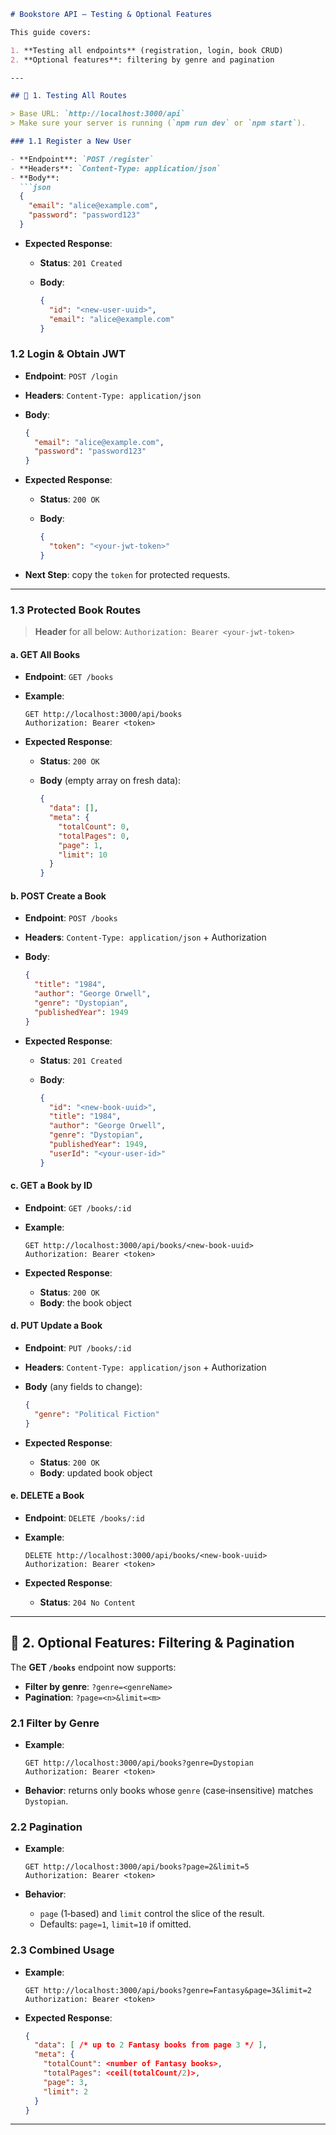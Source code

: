````markdown
# Bookstore API — Testing & Optional Features

This guide covers:

1. **Testing all endpoints** (registration, login, book CRUD)  
2. **Optional features**: filtering by genre and pagination  

---

## 🧪 1. Testing All Routes

> Base URL: `http://localhost:3000/api`  
> Make sure your server is running (`npm run dev` or `npm start`).

### 1.1 Register a New User

- **Endpoint**: `POST /register`  
- **Headers**: `Content-Type: application/json`  
- **Body**:
  ```json
  {
    "email": "alice@example.com",
    "password": "password123"
  }
````

* **Expected Response**:

  * **Status**: `201 Created`
  * **Body**:

    ```json
    {
      "id": "<new-user-uuid>",
      "email": "alice@example.com"
    }
    ```

### 1.2 Login & Obtain JWT

* **Endpoint**: `POST /login`
* **Headers**: `Content-Type: application/json`
* **Body**:

  ```json
  {
    "email": "alice@example.com",
    "password": "password123"
  }
  ```
* **Expected Response**:

  * **Status**: `200 OK`
  * **Body**:

    ```json
    {
      "token": "<your-jwt-token>"
    }
    ```
* **Next Step**: copy the `token` for protected requests.

---

### 1.3 Protected Book Routes

> **Header** for all below:
> `Authorization: Bearer <your-jwt-token>`

#### a. GET All Books

* **Endpoint**: `GET /books`
* **Example**:

  ```
  GET http://localhost:3000/api/books
  Authorization: Bearer <token>
  ```
* **Expected Response**:

  * **Status**: `200 OK`
  * **Body** (empty array on fresh data):

    ```json
    {
      "data": [],
      "meta": {
        "totalCount": 0,
        "totalPages": 0,
        "page": 1,
        "limit": 10
      }
    }
    ```

#### b. POST Create a Book

* **Endpoint**: `POST /books`
* **Headers**: `Content-Type: application/json` + Authorization
* **Body**:

  ```json
  {
    "title": "1984",
    "author": "George Orwell",
    "genre": "Dystopian",
    "publishedYear": 1949
  }
  ```
* **Expected Response**:

  * **Status**: `201 Created`
  * **Body**:

    ```json
    {
      "id": "<new-book-uuid>",
      "title": "1984",
      "author": "George Orwell",
      "genre": "Dystopian",
      "publishedYear": 1949,
      "userId": "<your-user-id>"
    }
    ```

#### c. GET a Book by ID

* **Endpoint**: `GET /books/:id`
* **Example**:

  ```
  GET http://localhost:3000/api/books/<new-book-uuid>
  Authorization: Bearer <token>
  ```
* **Expected Response**:

  * **Status**: `200 OK`
  * **Body**: the book object

#### d. PUT Update a Book

* **Endpoint**: `PUT /books/:id`
* **Headers**: `Content-Type: application/json` + Authorization
* **Body** (any fields to change):

  ```json
  {
    "genre": "Political Fiction"
  }
  ```
* **Expected Response**:

  * **Status**: `200 OK`
  * **Body**: updated book object

#### e. DELETE a Book

* **Endpoint**: `DELETE /books/:id`
* **Example**:

  ```
  DELETE http://localhost:3000/api/books/<new-book-uuid>
  Authorization: Bearer <token>
  ```
* **Expected Response**:

  * **Status**: `204 No Content`

---

## 🔎 2. Optional Features: Filtering & Pagination

The **GET `/books`** endpoint now supports:

* **Filter by genre**: `?genre=<genreName>`
* **Pagination**: `?page=<n>&limit=<m>`

### 2.1 Filter by Genre

* **Example**:

  ```
  GET http://localhost:3000/api/books?genre=Dystopian
  Authorization: Bearer <token>
  ```
* **Behavior**: returns only books whose `genre` (case‑insensitive) matches `Dystopian`.

### 2.2 Pagination

* **Example**:

  ```
  GET http://localhost:3000/api/books?page=2&limit=5
  Authorization: Bearer <token>
  ```
* **Behavior**:

  * `page` (1‑based) and `limit` control the slice of the result.
  * Defaults: `page=1`, `limit=10` if omitted.

### 2.3 Combined Usage

* **Example**:

  ```
  GET http://localhost:3000/api/books?genre=Fantasy&page=3&limit=2
  Authorization: Bearer <token>
  ```
* **Expected Response**:

  ```json
  {
    "data": [ /* up to 2 Fantasy books from page 3 */ ],
    "meta": {
      "totalCount": <number of Fantasy books>,
      "totalPages": <ceil(totalCount/2)>,
      "page": 3,
      "limit": 2
    }
  }
  ```

---
